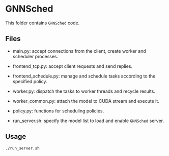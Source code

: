 # GNNSched

This folder contains `GNNSched` code.

## Files

- main.py: accept connections from the client, create worker and scheduler processes.

- frontend\_tcp.py: accept client requests and send replies.

- frontend\_schedule.py: manage and schedule tasks according to the specified policy.

- worker.py: dispatch the tasks to worker threads and recycle results.

- worker\_common.py: attach the model to CUDA stream and execute it.

- policy.py: functions for scheduling policies.

- run\_server.sh: specify the model list to load and enable `GNNSched` server.

## Usage

```
./run_server.sh
```
